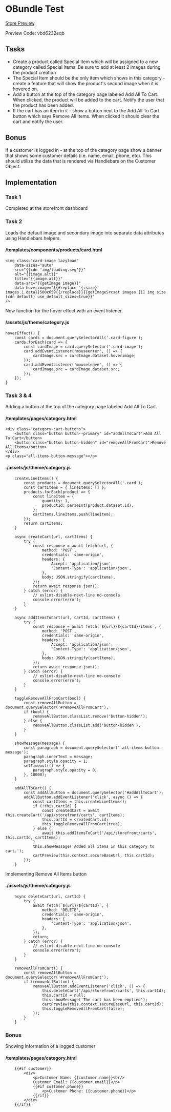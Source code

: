# OBundle Test
[Store Preview](https://obundle-es.mybigcommerce.com/).

Preview Code: vbd6232eqb

## Tasks

* Create a product called Special Item which will be assigned to a new category called Special Items. Be sure to add at least 2 images during the product creation
* The Special Item should be the only item which shows in this category - create a feature that will show the product's second image when it is hovered on.
* Add a button at the top of the category page labeled Add All To Cart. When clicked, the product will be added to the cart. Notify the user that the product has been added.
* If the cart has an item in it - show a button next to the Add All To Cart button which says Remove All Items. When clicked it should clear the cart and notify the user.

## Bonus
If a customer is logged in - at the top of the category page show a banner that shows some customer details (i.e. name, email, phone, etc). This should utilize the data that is rendered via Handlebars on the Customer Object.


## Implementation

### Task 1
Completed at the storefront dashboard

### Task 2
Loads the default image and secondary image into separate data attributes using Handlebars helpers.<br/>
#### /templates/components/products/card.html 
```
<img class="card-image lazyload"
    data-sizes="auto"
    src="{{cdn 'img/loading.svg'}}"
    alt="{{image.alt}}" 
    title="{{image.alt}}"
    data-src="{{getImage image}}"
    data-hoverimage="{{#replace '{:size}' images.1.data}}500x659{{/replace}}{{getImageSrcset images.[1] img size (cdn default) use_default_sizes=true}}"
/>
```
New function for the hover effect with an event listener.<br/>
#### /assets/js/theme/category.js
```
hoverEffect() {
    const cards = document.querySelectorAll('.card-figure');
    cards.forEach(card => {
        const cardImage = card.querySelector('.card-image');
        card.addEventListener('mouseenter', () => {
            cardImage.src = cardImage.dataset.hoverimage;
        });
        card.addEventListener('mouseleave', () => {
            cardImage.src = cardImage.dataset.src;
        });
    });
}
```
### Task 3 & 4
Adding a button at the top of the category page labeled Add All To Cart.<br/>
#### /templates/pages/category.html 
```
<div class="category-cart-buttons">
    <button class="button button--primary" id="addAllToCart">Add All To Cart</button>    
    <button class="button button-hidden" id="removeAllFromCart">Remove All Items</button>
</div>
<p class="all-items-button-message"></p>
```
#### ./assets/js/theme/category.js
```
    createLineItems() {
        const products = document.querySelectorAll('.card');
        const cartItems = { lineItems: [] };
        products.forEach(product => {
            const lineItem = {
                quantity: 1,
                productId: parseInt(product.dataset.id),
            };
            cartItems.lineItems.push(lineItem);
        });
        return cartItems;
    }

    async createCart(url, cartItems) {
        try {
            const response = await fetch(url, {
                method: 'POST',
                credentials: 'same-origin',
                headers: {
                    Accept: 'application/json',
                    'Content-Type': 'application/json',
                },
                body: JSON.stringify(cartItems),
            });
            return await response.json();
        } catch (error) {
            // eslint-disable-next-line no-console
            console.error(error);
        }
    }

    async addItemsToCart(url, cartId, cartItems) {
        try {
            const response = await fetch(`${url}/${cartId}/items`, {
                method: 'POST',
                credentials: 'same-origin',
                headers: {
                    Accept: 'application/json',
                    'Content-Type': 'application/json',
                },
                body: JSON.stringify(cartItems),
            });
            return await response.json();
        } catch (error) {
            // eslint-disable-next-line no-console
            console.error(error);
        }
    }

    toggleRemoveAllFromCart(bool) {
        const removeAllButton = document.querySelector('#removeAllFromCart');
        if (bool) {
            removeAllButton.classList.remove('button-hidden');
        } else {
            removeAllButton.classList.add('button-hidden');
        }
    }

    showMessage(message) {
        const paragraph = document.querySelector('.all-items-button-message');
        paragraph.innerText = message;
        paragraph.style.opacity = 1;
        setTimeout(() => {
            paragraph.style.opacity = 0;
        }, 10000);
    }

    addAllToCart() {
        const addAllButton = document.querySelector('#addAllToCart');
        addAllButton.addEventListener('click', async () => {
            const cartItems = this.createLineItems();
            if (!this.cartId) {
                const createdCart = await this.createCart('/api/storefront/carts', cartItems);
                this.cartId = createdCart.id;
                this.toggleRemoveAllFromCart(true);
            } else {
                await this.addItemsToCart('/api/storefront/carts', this.cartId, cartItems);
            }
            this.showMessage('Added all items in this category to cart.');
            cartPreview(this.context.secureBaseUrl, this.cartId);
        });
    }
```
Implementing Remove All Items button<br/>
#### ./assets/js/theme/category.js
```
    async deleteCart(url, cartId) {
        try {
            await fetch(`${url}/${cartId}`, {
                method: 'DELETE',
                credentials: 'same-origin',
                headers: {
                    'Content-Type': 'application/json',
                },
            });
            return;
        } catch (error) {
            // eslint-disable-next-line no-console
            console.error(error);
        }
    }

    removeAllFromCart() {
        const removeAllButton = document.querySelector('#removeAllFromCart');
        if (removeAllButton) {
            removeAllButton.addEventListener('click', () => {
                this.deleteCart('/api/storefront/carts', this.cartId);
                this.cartId = null;
                this.showMessage('The cart has been emptied');
                cartPreview(this.context.secureBaseUrl, this.cartId);
                this.toggleRemoveAllFromCart(false);
            });
        }
    }
```
### Bonus
Showing information of a logged customer<br/>
#### /templates/pages/category.html
```
    {{#if customer}}
        <div>
            <p>Customer Name: {{customer.name}}<br/>
            Customer Email: {{customer.email}}</p>
            {{#if customer.phone}}
                <p>Customer Phone: {{customer.phone}}</p>
            {{/if}}
        </div>
    {{/if}}
```





